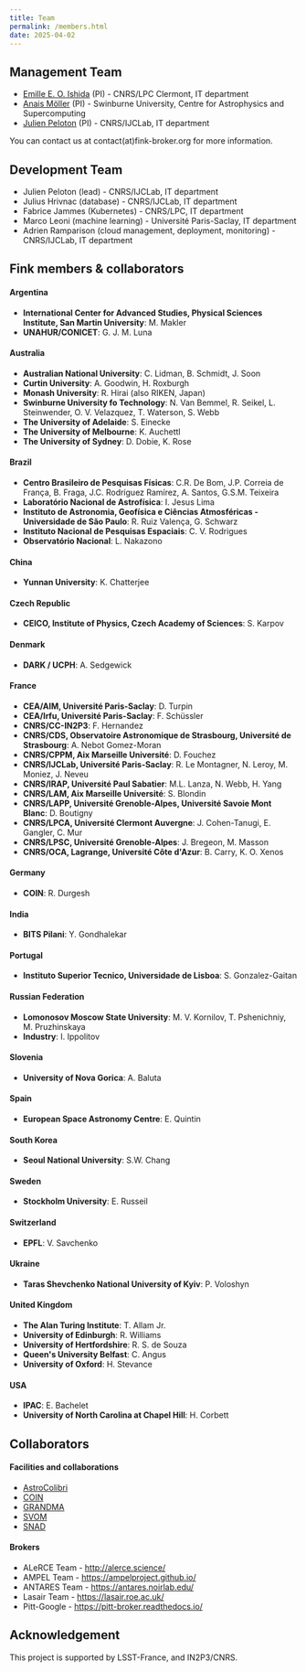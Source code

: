 ```yaml
---
title: Team
permalink: /members.html
date: 2025-04-02
---
```


## Management Team

- [Emille E. O. Ishida](https://www.emilleishida.com/) (PI) - CNRS/LPC Clermont, IT department
- [Anais Möller](http://anaismoller.github.io) (PI) - Swinburne University, Centre for Astrophysics and Supercomputing
- [Julien Peloton](https://github.com/JulienPeloton) (PI) - CNRS/IJCLab, IT department

You can contact us at contact(at)fink-broker.org for more information.

## Development Team

- Julien Peloton (lead) - CNRS/IJCLab, IT department
- Julius Hrivnac (database) - CNRS/IJCLab, IT department
- Fabrice Jammes (Kubernetes) - CNRS/LPC, IT department
- Marco Leoni (machine learning) - Université Paris-Saclay, IT department
- Adrien Ramparison (cloud management, deployment, monitoring) - CNRS/IJCLab, IT department

## Fink members & collaborators

#### Argentina

* **International Center for Advanced Studies, Physical Sciences Institute, San Martin University**: M. Makler
* **UNAHUR/CONICET**: G. J. M. Luna

#### Australia
* **Australian National University**: C. Lidman, B. Schmidt, J. Soon
* **Curtin University**: A. Goodwin, H. Roxburgh
* **Monash University**: R. Hirai (also RIKEN, Japan)
* **Swinburne University fo Technology**: N. Van Bemmel, R. Seikel, L. Steinwender,  O. V. Velazquez, T. Waterson, S. Webb
* **The University of Adelaide**: S. Einecke
* **The University of Melbourne**: K. Auchettl
* **The University of Sydney**: D. Dobie, K. Rose

#### Brazil

* **Centro Brasileiro de Pesquisas Físicas**: C.R. De Bom, J.P. Correia de França, B. Fraga, J.C. Rodríguez Ramírez, A. Santos, G.S.M. Teixeira
* **Laboratório Nacional de Astrofísica**: I. Jesus Lima
* **Instituto de Astronomia, Geofísica e Ciências Atmosféricas - Universidade de São Paulo**: R. Ruiz Valença, G. Schwarz
* **Instituto Nacional de Pesquisas Espaciais**: C. V. Rodrigues
* **Observatório Nacional**:  L. Nakazono

#### China

* **Yunnan University**: K. Chatterjee

#### Czech Republic

* **CEICO, Institute of Physics, Czech Academy of Sciences**: S. Karpov

#### Denmark

* **DARK / UCPH**: A. Sedgewick

#### France

* **CEA/AIM, Université Paris-Saclay**: D. Turpin
* **CEA/Irfu, Université Paris-Saclay**: F. Schüssler
* **CNRS/CC-IN2P3**: F. Hernandez
* **CNRS/CDS, Observatoire Astronomique de Strasbourg, Université de Strasbourg**: A. Nebot Gomez-Moran
* **CNRS/CPPM, Aix Marseille Université**: D. Fouchez
* **CNRS/IJCLab, Université Paris-Saclay**: R. Le Montagner, N. Leroy, M. Moniez, J. Neveu
* **CNRS/IRAP, Université Paul Sabatier**: M.L. Lanza, N. Webb, H. Yang
* **CNRS/LAM, Aix Marseille Université**: S. Blondin
* **CNRS/LAPP, Université Grenoble-Alpes, Université Savoie Mont Blanc**: D. Boutigny
* **CNRS/LPCA, Université Clermont Auvergne**: J. Cohen-Tanugi, E. Gangler, C. Mur
* **CNRS/LPSC, Université Grenoble-Alpes**: J. Bregeon, M. Masson
* **CNRS/OCA, Lagrange, Université Côte d'Azur**: B. Carry, K. O. Xenos

#### Germany

* **COIN**: R. Durgesh

#### India

* **BITS Pilani**: Y. Gondhalekar  

#### Portugal

* **Instituto Superior Tecnico, Universidade de Lisboa**: S. Gonzalez-Gaitan

#### Russian Federation

* **Lomonosov Moscow State University**: M. V. Kornilov, T. Pshenichniy, M. Pruzhinskaya
* **Industry**: I. Ippolitov

#### Slovenia

* **University of Nova Gorica**: A. Baluta

#### Spain

* **European Space Astronomy Centre**: E. Quintin

#### South Korea

* **Seoul National University**: S.W. Chang

#### Sweden

* **Stockholm University**: E. Russeil

#### Switzerland

* **EPFL**: V. Savchenko

#### Ukraine

* **Taras Shevchenko National University of Kyiv**: P. Voloshyn

#### United Kingdom

* **The Alan Turing Institute**: T. Allam Jr.
* **University of Edinburgh**: R. Williams
* **University of Hertfordshire**: R. S. de Souza
* **Queen's University Belfast**: C. Angus
* **University of Oxford**: H. Stevance

#### USA

* **IPAC**: E. Bachelet
* **University of North Carolina at Chapel Hill**: H. Corbett


## Collaborators

#### Facilities and collaborations

- [AstroColibri](https://astro-colibri.science/)
- [COIN](https://cosmostatistics-initiative.org/)
- [GRANDMA](https://grandma.ijclab.in2p3.fr/)
- [SVOM](https://www.svom.eu/en/home/)
- [SNAD](https://snad.space/)

#### Brokers

- ALeRCE Team - http://alerce.science/
- AMPEL Team - https://ampelproject.github.io/
- ANTARES Team - https://antares.noirlab.edu/
- Lasair Team - https://lasair.roe.ac.uk/
- Pitt-Google - https://pitt-broker.readthedocs.io/

## Acknowledgement

This project is supported by LSST-France, and IN2P3/CNRS.
